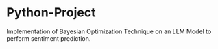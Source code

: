 # Python-Project
Implementation of Bayesian Optimization Technique on an LLM Model to perform sentiment prediction.
